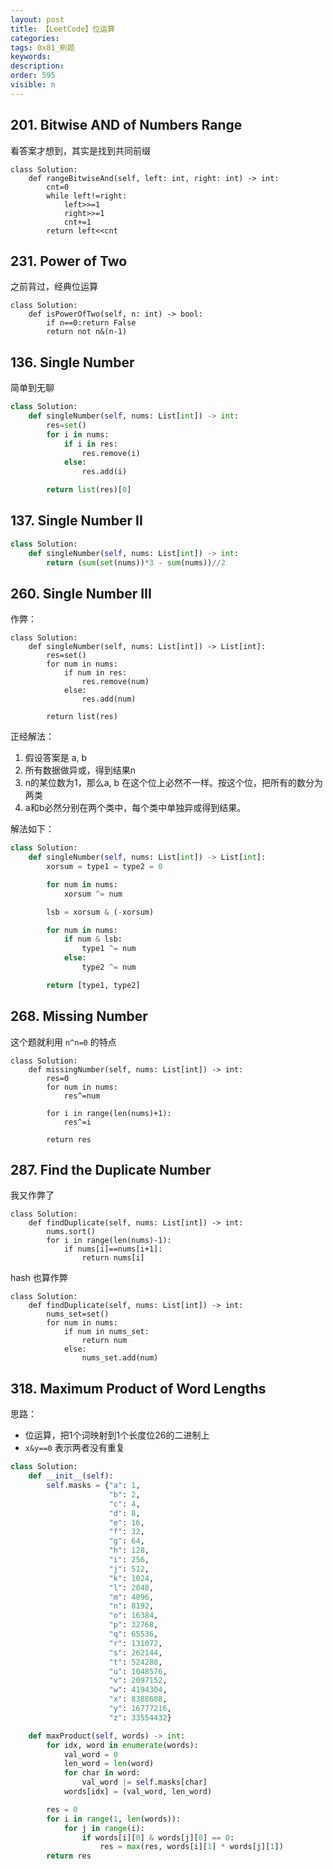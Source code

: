 ```yaml
---
layout: post
title: 【LeetCode】位运算
categories:
tags: 0x81_刷题
keywords:
description:
order: 595
visible: n
---
```


## 201. Bitwise AND of Numbers Range

看答案才想到，其实是找到共同前缀


```
class Solution:
    def rangeBitwiseAnd(self, left: int, right: int) -> int:
        cnt=0
        while left!=right:
            left>>=1
            right>>=1
            cnt+=1
        return left<<cnt
```


## 231. Power of Two

之前背过，经典位运算

```
class Solution:
    def isPowerOfTwo(self, n: int) -> bool:
        if n==0:return False
        return not n&(n-1)
```



## 136. Single Number

简单到无聊

```py
class Solution:
    def singleNumber(self, nums: List[int]) -> int:
        res=set()
        for i in nums:
            if i in res:
                res.remove(i)
            else:
                res.add(i)

        return list(res)[0]
```

## 137. Single Number II


```py
class Solution:
    def singleNumber(self, nums: List[int]) -> int:
        return (sum(set(nums))*3 - sum(nums))//2
```



## 260. Single Number III

作弊：

```
class Solution:
    def singleNumber(self, nums: List[int]) -> List[int]:
        res=set()
        for num in nums:
            if num in res:
                res.remove(num)
            else:
                res.add(num)

        return list(res)
```

正经解法：
1. 假设答案是 a, b
2. 所有数据做异或，得到结果n
3. n的某位数为1，那么a, b 在这个位上必然不一样。按这个位，把所有的数分为两类
4. a和b必然分别在两个类中，每个类中单独异或得到结果。


解法如下：

```py
class Solution:
    def singleNumber(self, nums: List[int]) -> List[int]:
        xorsum = type1 = type2 = 0

        for num in nums:
            xorsum ^= num

        lsb = xorsum & (-xorsum)

        for num in nums:
            if num & lsb:
                type1 ^= num
            else:
                type2 ^= num

        return [type1, type2]
```


## 268. Missing Number

这个题就利用 `n^n=0` 的特点

```
class Solution:
    def missingNumber(self, nums: List[int]) -> int:
        res=0
        for num in nums:
            res^=num

        for i in range(len(nums)+1):
            res^=i

        return res
```


## 287. Find the Duplicate Number

我又作弊了

```
class Solution:
    def findDuplicate(self, nums: List[int]) -> int:
        nums.sort()
        for i in range(len(nums)-1):
            if nums[i]==nums[i+1]:
                return nums[i]
```

hash 也算作弊
```
class Solution:
    def findDuplicate(self, nums: List[int]) -> int:
        nums_set=set()
        for num in nums:
            if num in nums_set:
                return num
            else:
                nums_set.add(num)
```



## 318. Maximum Product of Word Lengths

思路：
- 位运算，把1个词映射到1个长度位26的二进制上
- `x&y==0` 表示两者没有重复



```py
class Solution:
    def __init__(self):
        self.masks = {"a": 1,
                      "b": 2,
                      "c": 4,
                      "d": 8,
                      "e": 16,
                      "f": 32,
                      "g": 64,
                      "h": 128,
                      "i": 256,
                      "j": 512,
                      "k": 1024,
                      "l": 2048,
                      "m": 4096,
                      "n": 8192,
                      "o": 16384,
                      "p": 32768,
                      "q": 65536,
                      "r": 131072,
                      "s": 262144,
                      "t": 524288,
                      "u": 1048576,
                      "v": 2097152,
                      "w": 4194304,
                      "x": 8388608,
                      "y": 16777216,
                      "z": 33554432}

    def maxProduct(self, words) -> int:
        for idx, word in enumerate(words):
            val_word = 0
            len_word = len(word)
            for char in word:
                val_word |= self.masks[char]
            words[idx] = (val_word, len_word)

        res = 0
        for i in range(1, len(words)):
            for j in range(i):
                if words[i][0] & words[j][0] == 0:
                    res = max(res, words[i][1] * words[j][1])
        return res
```
